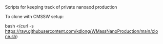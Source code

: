 Scripts for keeping track of private nanoaod production

To clone with CMSSW setup:

bash <(curl -s https://raw.githubusercontent.com/kdlong/WMassNanoProduction/main/clone.sh)
